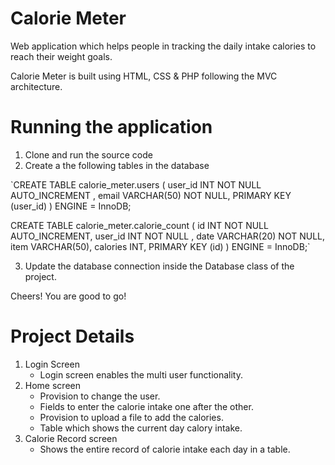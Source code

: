# Calorie Meter
Web application which helps people in tracking the daily intake calories to reach their weight goals.

Calorie Meter is built using HTML, CSS & PHP following the MVC architecture.


# Running the application

1. Clone and run the source code
2. Create a the following tables in the database 

`CREATE TABLE calorie_meter.users ( user_id INT NOT NULL AUTO_INCREMENT , email VARCHAR(50) NOT NULL, PRIMARY KEY (user_id) ) ENGINE = InnoDB;

CREATE TABLE calorie_meter.calorie_count ( id INT NOT NULL AUTO_INCREMENT, user_id INT NOT NULL , date VARCHAR(20) NOT NULL, item VARCHAR(50), calories INT, PRIMARY KEY (id) ) ENGINE = InnoDB;`

3. Update the database connection inside the Database class of the project.

Cheers! You are good to go!

# Project Details

1. Login Screen
   - Login screen enables the multi user functionality.
2. Home screen
   - Provision to change the user.
   - Fields to enter the calorie intake one after the other.
   - Provision to upload a file to add the calories.
   - Table which shows the current day calory intake.
3. Calorie Record screen
   - Shows the entire record of calorie intake each day in a table.
